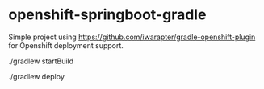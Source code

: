 # openshift-springboot-gradle
Simple project using https://github.com/iwarapter/gradle-openshift-plugin for Openshift deployment support.

./gradlew startBuild

./gradlew deploy

